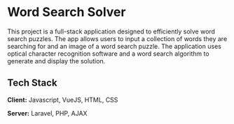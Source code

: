 # Word Search Solver

This project is a full-stack application designed to efficiently solve word search puzzles. The app allows users to input a collection of words they are searching for and an image of a word search puzzle. The application uses optical character recognition software and a word search algorithm to generate and display the solution.

## Tech Stack

**Client:** Javascript, VueJS, HTML, CSS

**Server:** Laravel, PHP, AJAX
